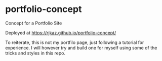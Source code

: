 # portfolio-concept
Concept for a Portfolio Site

Deployed at https://rjkaz.github.io/portfolio-concept/

To reiterate, this is not my portfilo page, just following a tutorial for experience. I will however try and build one for myself using some of the tricks and styles in this repo.
